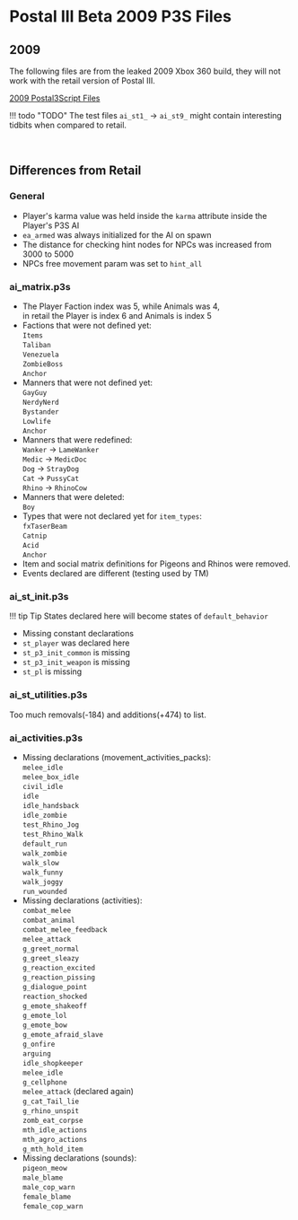 # Postal III Beta 2009 P3S Files

## 2009

The following files are from the leaked 2009 Xbox 360 build, they will not work with the retail version of Postal III.

<a href="../zips/2009_p3s.zip">2009 Postal3Script Files</a>

!!! todo "TODO"
	The test files `ai_st1_` -> `ai_st9_` might contain interesting tidbits when compared to retail.

<br>

## Differences from Retail

### General
- Player's karma value was held inside the `karma` attribute inside the Player's P3S AI
- `ea_armed` was always initialized for the AI on spawn
- The distance for checking hint nodes for NPCs was increased from 3000 to 5000
- NPCs free movement param was set to `hint_all`

### ai_matrix.p3s
- The Player Faction index was 5, while Animals was 4,  
in retail the Player is index 6 and Animals is index 5
- Factions that were not defined yet:  
`Items`  
`Taliban`  
`Venezuela`  
`ZombieBoss`  
`Anchor`  
- Manners that were not defined yet:  
`GayGuy`  
`NerdyNerd`  
`Bystander`  
`Lowlife`  
`Anchor`  
- Manners that were redefined:  
`Wanker` -> `LameWanker`  
`Medic` -> `MedicDoc`  
`Dog` -> `StrayDog`  
`Cat` -> `PussyCat`  
`Rhino` -> `RhinoCow`  
- Manners that were deleted:  
`Boy`
- Types that were not declared yet for `item_types`:  
`fxTaserBeam`  
`Catnip`  
`Acid`  
`Anchor`
- Item and social matrix definitions for Pigeons and Rhinos were removed.
- Events declared are different (testing used by TM)

### ai_st_init.p3s

!!! tip Tip
	States declared here will become states of `default_behavior`

- Missing constant declarations
- `st_player` was declared here
- `st_p3_init_common` is missing
- `st_p3_init_weapon` is missing
- `st_pl` is missing

### ai_st_utilities.p3s

Too much removals(-184) and additions(+474) to list.

### ai_activities.p3s

- Missing declarations (movement_activities_packs):  
`melee_idle`  
`melee_box_idle`  
`civil_idle`  
`idle`  
`idle_handsback`  
`idle_zombie`  
`test_Rhino_Jog`  
`test_Rhino_Walk`  
`default_run`  
`walk_zombie`  
`walk_slow`  
`walk_funny`  
`walk_joggy`  
`run_wounded`  
- Missing declarations (activities):  
`combat_melee`  
`combat_animal`  
`combat_melee_feedback`  
`melee_attack`  
`g_greet_normal`  
`g_greet_sleazy`  
`g_reaction_excited`  
`g_reaction_pissing`  
`g_dialogue_point`  
`reaction_shocked`  
`g_emote_shakeoff`  
`g_emote_lol`  
`g_emote_bow`  
`g_emote_afraid_slave`  
`g_onfire`  
`arguing`  
`idle_shopkeeper`  
`melee_idle`  
`g_cellphone`  
`melee_attack` (declared again)  
`g_cat_Tail_lie`  
`g_rhino_unspit`  
`zomb_eat_corpse`  
`mth_idle_actions`  
`mth_agro_actions`  
`g_mth_hold_item`
- Missing declarations (sounds):  
`pigeon_meow`  
`male_blame`  
`male_cop_warn`  
`female_blame`  
`female_cop_warn`
